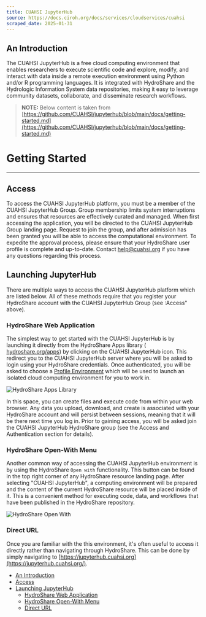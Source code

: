 ```yaml
---
title: CUAHSI JupyterHub
source: https://docs.ciroh.org/docs/services/cloudservices/cuahsi
scraped_date: 2025-01-31
---
```


## An Introduction

The CUAHSI JupyterHub is a free cloud computing environment that enables researchers to execute scientific code and explore, modify, and interact with data inside a remote execution environment using Python and/or R programming languages. It is integrated with HydroShare and the Hydrologic Information System data repositories, making it easy to leverage community datasets, collaborate, and disseminate research workflows.

> **NOTE:** Below content is taken from [https://github.com/CUAHSI/jupyterhub/blob/main/docs/getting-started.md](https://github.com/CUAHSI/jupyterhub/blob/main/docs/getting-started.md)

# Getting Started

* * *

## Access

To access the CUAHSI JupyterHub platform, you must be a member of the CUAHSI JupyterHub Group. Group membership limits system interruptions and ensures that resources are effectively curated and managed. When first accessing the application, you will be directed to the CUAHSI JupyterHub Group landing page. Request to join the group, and after admission has been granted you will be able to access the computational environment. To expedite the approval process, please ensure that your HydroShare user profile is complete and up-to-date. Contact [help@cuahsi.org](mailto:help@cuahsi.org) if you have any questions regarding this process.

## Launching JupyterHub

There are multiple ways to access the CUAHSI JupyterHub platform which are listed below. All of these methods require that you register your HydroShare account with the CUAHSI JupyterHub Group (see :Access" above).

### HydroShare Web Application

The simplest way to get started with the CUAHSI JupyterHub is by launching it directly from the HydroShare Apps library ( [hydroshare.org/apps](https://hydroshare.org/apps)) by clicking on the CUAHSI JupyterHub icon. This redirect you to the CUAHSI JupyterHub server where you will be asked to login using your HydroShare credentials. Once authenticated, you will be asked to choose a [Profile Environment](https://github.com/CUAHSI/jupyterhub/blob/main/docs/getting-started.md) which will be used to launch an isolated cloud computing environment for you to work in.

![HydroShare Apps Library](https://docs.ciroh.org/assets/images/hsapps-library-53eb4199e4b44a12a80378335a2f1523.png)

In this space, you can create files and execute code from within your web browser. Any data you upload, download, and create is associated with your HydroShare account and will persist between sessions, meaning that it will be there next time you log in. Prior to gaining access, you will be asked join the CUAHSI JupyterHub HydroShare group (see the Access and Authentication section for details).

### HydroShare Open-With Menu

Another common way of accessing the CUAHSI JupyterHub environment is by using the HydroShare `Open with` functionality. This button can be found in the top right corner of any HydroShare resource landing page. After selecting "CUAHSI JupyterHub", a computing environment will be prepared and the content of the current HydroShare resource will be placed inside of it. This is a convenient method for executing code, data, and workflows that have been published in the HydroShare repository.

![HydroShare Open With](https://docs.ciroh.org/assets/images/hsapps-open-with-d8443c3e7f5e78719e5529f68e0b110f.png)

### Direct URL

Once you are familiar with the this environment, it's often useful to access it directly rather than navigating through HydroShare. This can be done by simply navigating to [https://jupyterhub.cuahsi.org](https://jupyterhub.cuahsi.org/).

- [An Introduction](https://docs.ciroh.org/docs/services/cloudservices/cuahsi/#an-introduction)
- [Access](https://docs.ciroh.org/docs/services/cloudservices/cuahsi/#access)
- [Launching JupyterHub](https://docs.ciroh.org/docs/services/cloudservices/cuahsi/#launching-jupyterhub)
  - [HydroShare Web Application](https://docs.ciroh.org/docs/services/cloudservices/cuahsi/#hydroshare-web-application)
  - [HydroShare Open-With Menu](https://docs.ciroh.org/docs/services/cloudservices/cuahsi/#hydroshare-open-with-menu)
  - [Direct URL](https://docs.ciroh.org/docs/services/cloudservices/cuahsi/#direct-url)